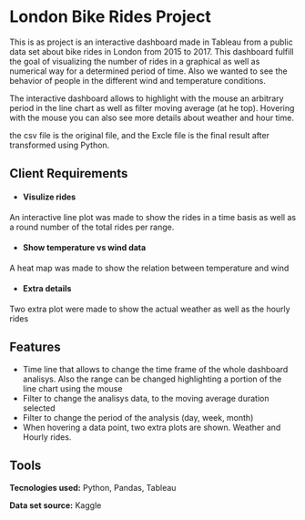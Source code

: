 
# London Bike Rides Project

This is as project is an interactive dashboard made in Tableau from a public data set about bike rides in London from 2015 to 2017. This dashboard fulfill the goal of visualizing the number of rides in a graphical as well as numerical way for a determined period of time. Also we wanted to see the behavior of people in the different wind and temperature conditions.

The interactive dashboard allows to highlight with the mouse an arbitrary period in the line chart as well as filter moving average (at he top). Hovering with the mouse you can also see more details about weather and hour time.

the csv file is the original file, and the Excle file is the final result after transformed using Python.


## Client Requirements

- #### Visulize rides

An interactive line plot was made to show the rides in a time basis as well as a round number of the total rides per range. 

- #### Show temperature vs wind data

A heat map was made to show the relation between temperature and wind

- #### Extra details

Two extra plot were made to show the actual weather as well as the hourly rides


## Features

- Time line that allows to change the time frame of the whole dashboard analisys. Also the range can be changed highlighting a portion of the line chart using the mouse
- Filter to change the analisys data, to the moving average duration selected
- Filter to change the period of the analysis (day, week, month)
- When hovering a data point, two extra plots are shown. Weather and Hourly rides.

## Tools

**Tecnologies used:** Python, Pandas, Tableau

**Data set source:** Kaggle

